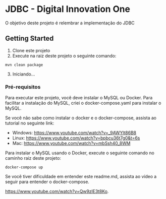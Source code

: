 # JDBC - Digital Innovation One

O objetivo deste projeto é relembrar a implementação do JDBC

## Getting Started
1. Clone este projeto
2. Execute na raiz deste projeto o seguinte comando:
```
mvn clean package
```
3. Iniciando...


### Pré-requisitos

Para executar este projeto, você deve instalar o MySQL ou Docker. Para facilitar a instalação do MySQL, criei o docker-compose.yaml para instalar o MySQL.


Se você não sabe como instalar o docker e o docker-compose, assista ao tutorial no seguinte link:
- Windows: https://www.youtube.com/watch?v=_9AWYlt86B8
- Linux: https://www.youtube.com/watch?v=bpbcu36t7g0&t=6s
- Mac: https://www.youtube.com/watch?v=mbSsh40_8WM

Para instalar o MySQL usando o Docker, execute o seguinte comando no caminho raiz deste projeto:
```
docker-compose up
```

Se você tiver dificuldade em entender este readme.md, assista ao vídeo a seguir para entender o docker-compose.

https://www.youtube.com/watch?v=Qw9zlE3t8Ko.